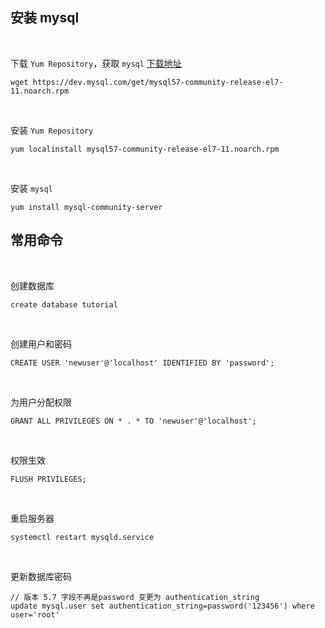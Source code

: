 ## 安装 mysql 

</br>

下载 `Yum Repository`，获取 `mysql` [下载地址](https://dev.mysql.com/downloads/repo/yum/)

```shell
wget https://dev.mysql.com/get/mysql57-community-release-el7-11.noarch.rpm
```

</br>

安装 `Yum Repository`

```shell
yum localinstall mysql57-community-release-el7-11.noarch.rpm
```

</br>

安装 `mysql`

```shell
yum install mysql-community-server
```



## 常用命令

</br>

创建数据库 

```mysql
create database tutorial
```

<br/> 

创建用户和密码 

```mysql
CREATE USER 'newuser'@'localhost' IDENTIFIED BY 'password';
``` 

<br/>

为用户分配权限 

```mysql 
GRANT ALL PRIVILEGES ON * . * TO 'newuser'@'localhost';
``` 

<br> 

权限生效 

```mysql
FLUSH PRIVILEGES;
```

<br/>

重启服务器 

```mysql
systemctl restart mysqld.service
``` 

<br/> 

更新数据库密码 

```mysql
// 版本 5.7 字段不再是password 变更为 authentication_string
update mysql.user set authentication_string=password('123456') where user='root'
```
